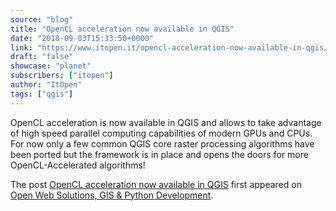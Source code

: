 ```yaml
---
source: "blog"
title: "OpenCL acceleration now available in QGIS"
date: "2018-09-03T15:33:50+0000"
link: "https://www.itopen.it/opencl-acceleration-now-available-in-qgis/"
draft: "false"
showcase: "planet"
subscribers: ["itopen"]
author: "ItOpen"
tags: ["qgis"]
---
```


<p>OpenCL acceleration is now available in QGIS and allows to take advantage of high speed parallel computing capabilities of modern GPUs and CPUs. For now only a few common QGIS core raster processing algorithms have been ported but the framework is in place and opens the doors for more OpenCL-Accelerated algorithms!</p>
<p>The post <a href="https://www.itopen.it/opencl-acceleration-now-available-in-qgis/">OpenCL acceleration now available in QGIS</a> first appeared on <a href="https://www.itopen.it">Open Web Solutions, GIS & Python Development</a>.</p>
